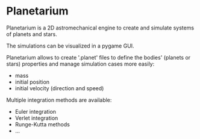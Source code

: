 # Planetarium

Planetarium is a 2D astromechanical engine to create and simulate systems of planets and stars.

The simulations can be visualized in a pygame GUI.

Planetarium allows to create '.planet' files to define the bodies' (planets or stars) properties and manage simulation cases more easily:
- mass
- initial position
- initial velocity (direction and speed)

Multiple integration methods are available:
- Euler integration
- Verlet integration
- Runge-Kutta methods
- ...
